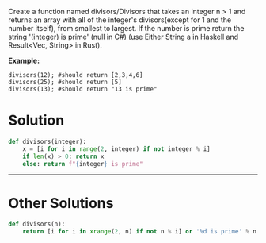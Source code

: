 Create a function named divisors/Divisors that takes an integer n > 1 and returns an array with all of the integer's divisors(except for 1 and the number itself), from smallest to largest. If the number is prime return the string '(integer) is prime' (null in C#) (use Either String a in Haskell and Result<Vec<u32>, String> in Rust).

**Example:**
```
divisors(12); #should return [2,3,4,6]
divisors(25); #should return [5]
divisors(13); #should return "13 is prime"
```

# Solution

```python
def divisors(integer):
    x = [i for i in range(2, integer) if not integer % i] 
    if len(x) > 0: return x
    else: return f"{integer} is prime"
```
___
# Other Solutions

```python
def divisors(n):
    return [i for i in xrange(2, n) if not n % i] or '%d is prime' % n
```
